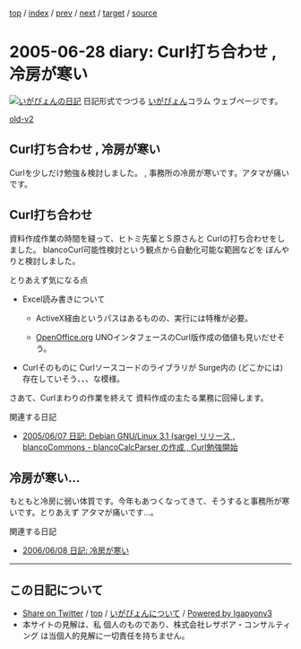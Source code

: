 [top](../index.html) 
 / [index](index.html) 
 / [prev](ig050624.html) 
 / [next](ig050629.html) 
 / [target](https://www.igapyon.jp/igapyon/diary/2005/ig050628.html) 
 / [source](https://github.com/igapyon/diary/blob/master/2005/ig050628.src.md) 

2005-06-28 diary: Curl打ち合わせ , 冷房が寒い
=====================================================================================================
[![いがぴょんの日記](https://www.igapyon.jp/igapyon/diary/images/iga200306s.jpg "いがぴょん")](https://www.igapyon.jp/igapyon/diary/memo/memoigapyon.html) 日記形式でつづる [いがぴょん](https://www.igapyon.jp/igapyon/diary/memo/memoigapyon.html)コラム ウェブページです。

[old-v2](ig050628-orig.html)

## Curl打ち合わせ , 冷房が寒い

Curlを少しだけ勉強＆検討しました。 , 事務所の冷房が寒いです。アタマが痛いです。


## Curl打ち合わせ

資料作成作業の時間を縫って、ヒトミ先輩とＳ原さんと Curlの打ち合わせをしました。
blancoCurl可能性検討という観点から自動化可能な範囲などを ぼんやりと検討しました。

とりあえず気になる点

* Excel読み書きについて
  
  * ActiveX経由というパスはあるものの、実行には特権が必要。
    
  * [OpenOffice.org](http://ja.openoffice.org/) UNOインタフェースのCurl版作成の価値も見いだせそう。
  

  
* Curlそのものに Curlソースコードのライブラリが Surge内の (どこかには) 存在していそう、、、な模様。

さあて、Curlまわりの作業を終えて 資料作成の主たる業務に回帰します。

関連する日記

* [2005/06/07 日記: Debian GNU/Linux 3.1 (sarge) リリース , blancoCommons - blancoCalcParser の作成 , Curl勉強開始](ig050607.html)

## 冷房が寒い…

もともと冷房に弱い体質です。今年もあつくなってきて、そうすると事務所が寒いです。とりあえず アタマが痛いです…。

関連する日記

* [2006/06/08 日記: 冷房が寒い](../2006/ig060608.html)


----------------------------------------------------------------------------------------------------

## この日記について

* [Share on Twitter](https://twitter.com/intent/tweet?hashtags=igapyon%2Cdiary%2C%E3%81%84%E3%81%8C%E3%81%B4%E3%82%87%E3%82%93&text=Curl%E6%89%93%E3%81%A1%E5%90%88%E3%82%8F%E3%81%9B+%2C+%E5%86%B7%E6%88%BF%E3%81%8C%E5%AF%92%E3%81%84&url=https%3A%2F%2Fwww.igapyon.jp%2Figapyon%2Fdiary%2F2005%2Fig050628.html) / [top](../index.html) / [いがぴょんについて](https://www.igapyon.jp/igapyon/diary/memo/memoigapyon.html) / [Powered by Igapyonv3](https://github.com/igapyon/igapyonv3)
* 本サイトの見解は、私 個人のものであり、株式会社レザボア・コンサルティング は当個人的見解に一切責任を持ちません。 
